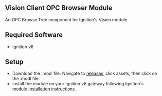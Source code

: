 ## Vision Client OPC Browser Module
An OPC Browse Tree component for Ignition's Vision module.

## Required Software  
* Ignition v8

## Setup  
* Download the .modl file. Navigate to [releases](https://github.com/jlbcontrols/vision-client-opc-browser/releases), click assets, then click on the .modl file.
* Install the module on your Ignition v8 gateway following Ignition's [module installation instructions](https://docs.inductiveautomation.com/display/DOC80/Installing+or+Upgrading+a+Module).
